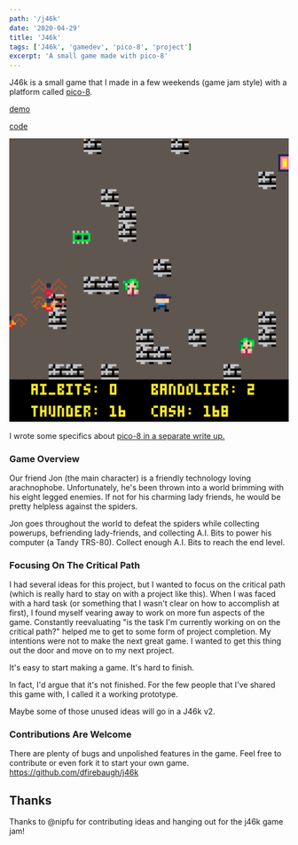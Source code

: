 ```yaml
---
path: '/j46k'
date: '2020-04-29'
title: 'J46k'
tags: ['J46k', 'gamedev', 'pico-8', 'project']
excerpt: 'A small game made with pico-8'
---
```


J46k is a small game that I made in a few weekends (game jam style) with a platform called [pico-8](https://www.lexaloffle.com/pico-8.php).

[demo](https://dfirebaugh.itch.io/j46k)

[code](https://github.com/dfirebaugh/j46k)

![j46k_scrn](./images/j46k_scrn_shot.png)

I wrote some specifics about [pico-8 in a separate write up.](/blog/PICO-8)

### Game Overview

Our friend Jon (the main character) is a friendly technology loving arachnophobe.  Unfortunately, he's been thrown into a world brimming with his eight legged enemies.  If not for his charming lady friends, he would be pretty helpless against the spiders.

Jon goes throughout the world to defeat the spiders while collecting powerups, befriending lady-friends, and collecting A.I. Bits to power his computer (a Tandy TRS-80).  Collect enough A.I. Bits to reach the end level.

### Focusing On The Critical Path

I had several ideas for this project, but I wanted to focus on the critical path (which is really hard to stay on with a project like this).  When I was faced with a hard task (or something that I wasn't clear on how to accomplish at first), I found myself vearing away to work on more fun aspects of the game.  Constantly reevaluating "is the task I'm currently working on on the critical path?" helped me to get to some form of project completion.  My intentions were not to make the next great game.  I wanted to get this thing out the door and move on to my next project.

It's easy to start making a game.  It's hard to finish.

In fact, I'd argue that it's not finished.  For the few people that I've shared this game with, I called it a working prototype.

Maybe some of those unused ideas will go in a J46k v2.

### Contributions Are Welcome

There are plenty of bugs and unpolished features in the game.  Feel free to contribute or even fork it to start your own game. https://github.com/dfirebaugh/j46k

## Thanks

Thanks to @nipfu for contributing ideas and hanging out for the j46k game jam!

